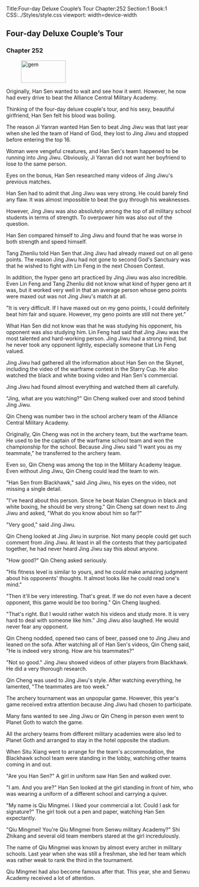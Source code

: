 Title:Four-day Deluxe Couple’s Tour 
Chapter:252 
Section:1 
Book:1 
CSS:../Styles/style.css 
viewport: width=device-width
  
## Four-day Deluxe Couple’s Tour
### Chapter 252 
<figure>
	<img src="../Images/gem.gif" alt="gem" id="gem" width="120" height="60" />
</figure>
  

  
  Originally, Han Sen wanted to wait and see how it went. However, he now had every drive to beat the Alliance Central Military Academy.

Thinking of the four-day deluxe couple's tour, and his sexy, beautiful girlfriend, Han Sen felt his blood was boiling.

The reason Ji Yanran wanted Han Sen to beat Jing Jiwu was that last year when she led the team of Hand of God, they lost to Jing Jiwu and stopped before entering the top 16.

Woman were vengeful creatures, and Han Sen's team happened to be running into Jing Jiwu. Obviously, Ji Yanran did not want her boyfriend to lose to the same person.

Eyes on the bonus, Han Sen researched many videos of Jing Jiwu's previous matches.

Han Sen had to admit that Jing Jiwu was very strong. He could barely find any flaw. It was almost impossible to beat the guy through his weaknesses.

However, Jing Jiwu was also absolutely among the top of all military school students in terms of strength. To overpower him was also out of the question.

Han Sen compared himself to Jing Jiwu and found that he was worse in both strength and speed himself.

Tang Zhenliu told Han Sen that Jing Jiwu had already maxed out on all geno points. The reason Jing Jiwu had not gone to second God's Sanctuary was that he wished to fight with Lin Feng in the next Chosen Contest.

In addition, the hyper geno art practiced by Jing Jiwu was also incredible. Even Lin Feng and Tang Zhenliu did not know what kind of hyper geno art it was, but it worked very well in that an average person whose geno points were maxed out was not Jing Jiwu's match at all.

"It is very difficult. If I have maxed out on my geno points, I could definitely beat him fair and square. However, my geno points are still not there yet."

What Han Sen did not know was that he was studying his opponent, his opponent was also studying him. Lin Feng had said that Jing Jiwu was the most talented and hard-working person. Jing Jiwu had a strong mind, but he never took any opponent lightly, especially someone that Lin Feng valued.

Jing Jiwu had gathered all the information about Han Sen on the Skynet, including the video of the warframe contest in the Starry Cup. He also watched the black and white boxing video and Han Sen's commercial.

Jing Jiwu had found almost everything and watched them all carefully.

"Jing, what are you watching?" Qin Cheng walked over and stood behind Jing Jiwu.

Qin Cheng was number two in the school archery team of the Alliance Central Military Academy.

Originally, Qin Cheng was not in the archery team, but the warframe team. He used to be the captain of the warframe school team and won the championship for the school. Because Jing Jiwu said "I want you as my teammate," he transferred to the archery team.

Even so, Qin Cheng was among the top in the Military Academy league. Even without Jing Jiwu, Qin Cheng could lead the team to win.

"Han Sen from Blackhawk," said Jing Jiwu, his eyes on the video, not missing a single detail.

"I've heard about this person. Since he beat Nalan Chengnuo in black and white boxing, he should be very strong." Qin Cheng sat down next to Jing Jiwu and asked, "What do you know about him so far?"

"Very good," said Jing Jiwu.

Qin Cheng looked at Jing Jiwu in surprise. Not many people could get such comment from Jing Jiwu. At least in all the contests that they participated together, he had never heard Jing Jiwu say this about anyone.

"How good?" Qin Cheng asked seriously.

"His fitness level is similar to yours, and he could make amazing judgment about his opponents' thoughts. It almost looks like he could read one's mind."

"Then it'll be very interesting. That's great. If we do not even have a decent opponent, this game would be too boring." Qin Cheng laughed.

"That's right. But I would rather watch his videos and study more. It is very hard to deal with someone like him." Jing Jiwu also laughed. He would never fear any opponent.

Qin Cheng nodded, opened two cans of beer, passed one to Jing Jiwu and leaned on the sofa. After watching all of Han Sen's videos, Qin Cheng said, "He is indeed very strong. How are his teammates?"

"Not so good." Jing Jiwu showed videos of other players from Blackhawk. He did a very thorough research.

Qin Cheng was used to Jing Jiwu's style. After watching everything, he lamented, "The teammates are too week."

The archery tournament was an unpopular game. However, this year's game received extra attention because Jing Jiwu had chosen to participate.

Many fans wanted to see Jing Jiwu or Qin Cheng in person even went to Planet Goth to watch the game.

All the archery teams from different military academies were also led to Planet Goth and arranged to stay in the hotel opposite the stadium.

When Situ Xiang went to arrange for the team's accommodation, the Blackhawk school team were standing in the lobby, watching other teams coming in and out.

"Are you Han Sen?" A girl in uniform saw Han Sen and walked over.

"I am. And you are?" Han Sen looked at the girl standing in front of him, who was wearing a uniform of a different school and carrying a quiver.

"My name is Qiu Mingmei. I liked your commercial a lot. Could I ask for signature?" The girl took out a pen and paper, watching Han Sen expectantly.

"Qiu Mingmei! You're Qiu Mingmei from Senwu military Academy?" Shi Zhikang and several old team members stared at the girl incredulously.

The name of Qiu Mingmei was known by almost every archer in military schools. Last year when she was still a freshman, she led her team which was rather weak to rank the third in the tournament.

Qiu Mingmei had also become famous after that. This year, she and Senwu Academy received a lot of attention.
